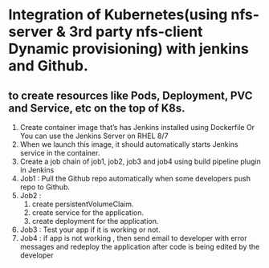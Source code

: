 # Integration of Kubernetes(using nfs-server & 3rd party nfs-client Dynamic provisioning) with jenkins and Github.
## to create resources like Pods, Deployment, PVC and Service, etc on the top of K8s.

1. Create container image that’s has Jenkins installed  using Dockerfile  Or You can use the Jenkins Server on RHEL 8/7
2. When we launch this image, it should automatically starts Jenkins service in the container.
3. Create a job chain of job1, job2, job3 and  job4 using build pipeline plugin in Jenkins 
4. Job1 : Pull  the Github repo automatically when some developers push repo to Github.
5. Job2 : 
   1. create persistentVolumeClaim.
   2. create service for the application.
   3. create deployment for the application.
6. Job3 : Test your app if it  is working or not.
7. Job4 : if app is not working , then send email to developer with error messages and redeploy the application after code is being edited by the developer
